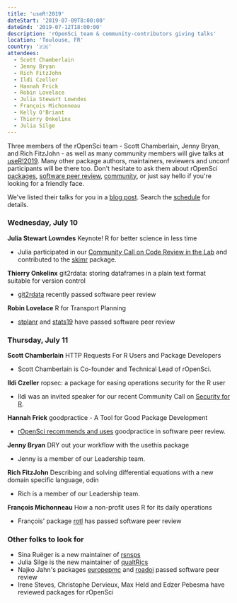 ```yaml
---
title: 'useR!2019'
dateStart: '2019-07-09T8:00:00'
dateEnd: '2019-07-12T18:00:00'
description: 'rOpenSci team & community-contributors giving talks'
location: 'Toulouse, FR'
country: '🇫🇷'
attendees:
  - Scott Chamberlain
  - Jenny Bryan
  - Rich FitzJohn
  - Ildi Czeller
  - Hannah Frick
  - Robin Lovelace  
  - Julia Stewart Lowndes
  - François Michonneau
  - Kelly O'Briant
  - Thierry Onkelinx
  - Julia Silge
---
```


Three members of the rOpenSci team - Scott Chamberlain, Jenny Bryan, and Rich FitzJohn - as well as many community members will give talks at [useR!2019](http://www.user2019.fr/). Many other package authors, maintainers, reviewers and unconf participants will be there too. Don't hesitate to ask them about rOpenSci [packages](https://ropensci.org/packages/), [software peer review](https://ropensci.org/software-review/), [community](https://ropensci.org/community/), or just say hello if you're looking for a friendly face.

We've listed their talks for you in a [blog post](/blog/2019/07/08/user2019/). Search the [schedule](https://connect.rstudioservices.com/content/331/user2019-schedule.html) for details.

### Wednesday, July 10

__Julia Stewart Lowndes__ Keynote! R for better science in less time

- Julia participated in our [Community Call on Code Review in the Lab](/blog/2018/11/29/codereview/) and contributed to the [skimr](https://docs.ropensci.org/skimr/) package.


__Thierry Onkelinx__ git2rdata: storing dataframes in a plain text format suitable for version control

- [git2rdata](https://ropensci.github.io/git2rdata/) recently passed software peer review


__Robin Lovelace__ R for Transport Planning

- [stplanr](https://docs.ropensci.org/stplanr/) and [stats19](https://docs.ropensci.org/stats19/) have passed software peer review



### Thursday, July 11

__Scott Chamberlain__ HTTP Requests For R Users and Package Developers

- Scott Chamberlain is Co-founder and Technical Lead of rOpenSci.


__Ildi Czeller__ ropsec: a package for easing operations security for the R user

- Ildi was an invited speaker for our recent Community Call on [Security for R](/commcalls/2019-05-07/).


__Hannah Frick__ goodpractice - A Tool for Good Package Development

- [rOpenSci recommends and uses](https://devguide.ropensci.org/reviewerguide.html) goodpractice in software peer review.


__Jenny Bryan__ DRY out your workflow with the usethis package

- Jenny is a member of our Leadership team.


__Rich FitzJohn__ Describing and solving differential equations with a new domain specific language, odin

- Rich is a member of our Leadership team.


__François Michonneau__ How a non-profit uses R for its daily operations

- François' package [rotl](https://ropensci.github.io/rotl/) has passed software peer review


### Other folks to look for

- Sina Ruëger is a new maintainer of [rsnsps](https://docs.ropensci.org/rsnps/)
- Julia Silge is the new maintainer of [qualtRics](/blog/2019/04/30/qualtrics-relaunch/)
- Najko Jahn's packages [europepmc](https://ropensci.github.io/europepmc/) and [roadoi](https://docs.ropensci.org/roadoi/) passed software peer review
- Irene Steves, Christophe Dervieux, Max Held and Edzer Pebesma have reviewed packages for rOpenSci
